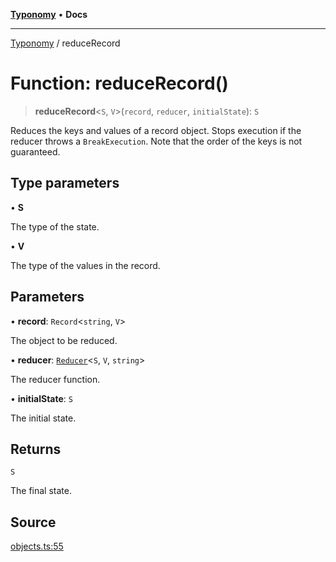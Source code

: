 [**Typonomy**](../README.md) • **Docs**

***

[Typonomy](../globals.md) / reduceRecord

# Function: reduceRecord()

> **reduceRecord**\<`S`, `V`\>(`record`, `reducer`, `initialState`): `S`

Reduces the keys and values of a record object.
Stops execution if the reducer throws a `BreakExecution`.
Note that the order of the keys is not guaranteed.

## Type parameters

• **S**

The type of the state.

• **V**

The type of the values in the record.

## Parameters

• **record**: `Record`\<`string`, `V`\>

The object to be reduced.

• **reducer**: [`Reducer`](../type-aliases/Reducer.md)\<`S`, `V`, `string`\>

The reducer function.

• **initialState**: `S`

The initial state.

## Returns

`S`

The final state.

## Source

[objects.ts:55](https://github.com/softcraft-development/typonomy/blob/e1364998248d4274156807a851bf36cc6159b829/src/objects.ts#L55)
